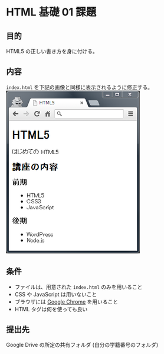 HTML 基礎 01 課題
================

目的
----
HTML5 の正しい書き方を身に付ける。

内容
----
`index.html` を下記の画像と同様に表示されるように修正する。  
![README_img.png](README_img.png)

条件
----
* ファイルは、用意された `index.html` のみを用いること
* CSS や JavaScript は用いないこと
* ブラウザには [Google Chrome](http://www.google.co.jp/intl/ja/chrome/browser/) を用いること
* HTML タグは何を使っても良い

提出先
-----
Google Drive の所定の共有フォルダ (自分の学籍番号のフォルダ)
